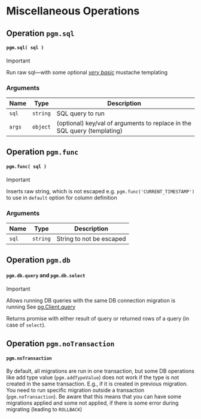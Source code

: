 # Miscellaneous Operations

## Operation `pgm.sql`

#### `pgm.sql( sql )`

> [!IMPORTANT]
> Run raw sql—with some optional
> _[very basic](http://mir.aculo.us/2011/03/09/little-helpers-a-tweet-sized-javascript-templating-engine/)_ mustache templating

### Arguments

| Name   | Type     | Description                                                              |
|--------|----------|--------------------------------------------------------------------------|
| `sql`  | `string` | SQL query to run                                                         |
| `args` | `object` | (optional) key/val of arguments to replace in the SQL query (templating) |



## Operation `pgm.func`

#### `pgm.func( sql )`

> [!IMPORTANT]
> Inserts raw string, which is not escaped
> e.g. `pgm.func('CURRENT_TIMESTAMP')` to use in `default` option for column definition

### Arguments

| Name   | Type     | Description              |
|--------|----------|--------------------------|
| `sql`  | `string` | String to not be escaped |

## Operation `pgm.db`

#### `pgm.db.query` and `pgm.db.select`

> [!IMPORTANT]
> Allows running DB queries with the same DB connection migration is running
> See [pg.Client.query](https://node-postgres.com/api/client#client-query)

Returns promise with either result of query or returned rows of a query (in case of `select`).


## Operation `pgm.noTransaction`

#### `pgm.noTransaction`

By default, all migrations are run in one transaction, but some DB operations like add type value (`pgm.addTypeValue`)
does not work if the type is not created in the same transaction.
E.g., if it is created in previous migration.
You need to run specific migration outside a transaction (`pgm.noTransaction`).
Be aware that this means that you can have
some migrations applied and some not applied, if there is some error during migrating (leading to `ROLLBACK`)
